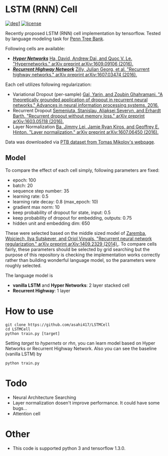 # LSTM (RNN) Cell 
[![dep1](https://img.shields.io/badge/Tensorflow-1.3+-blue.svg)](https://www.tensorflow.org/)
[![license](https://img.shields.io/badge/License-MIT-brightgreen.svg)](https://github.com/asahi417/SequenceModeling/blob/master/LICENSE)

Recently proposed LSTM (RNN) cell implementation by tensorflow.
Tested by language modeling task for 
[Penn Tree Bank](https://catalog.ldc.upenn.edu/ldc99t42).

Following cells are available:

- [***Hyper Networks***](cells/hypernets_cell.py)
[Ha, David, Andrew Dai, and Quoc V. Le. "Hypernetworks." arXiv preprint arXiv:1609.09106 (2016).](https://arxiv.org/abs/1609.09106)
- [***Recurrent Highway Network***](cells/basic_rnn_cell.py)
[Zilly, Julian Georg, et al. "Recurrent highway networks." arXiv preprint arXiv:1607.03474 (2016).](https://arxiv.org/abs/1607.03474)

Each cell utilizes following regularization:

- Variational Dropout (per-sample)
[Gal, Yarin, and Zoubin Ghahramani. "A theoretically grounded application of dropout in recurrent neural networks." Advances in neural information processing systems. 2016.](http://papers.nips.cc/paper/6241-a-theoretically-grounded-application-of-dropout-in-recurrent-neural-networks)
- Recurrent Dropout
[Semeniuta, Stanislau, Aliaksei Severyn, and Erhardt Barth. "Recurrent dropout without memory loss." arXiv preprint arXiv:1603.05118 (2016).](https://arxiv.org/abs/1603.05118)
- Layer Normalization
[Ba, Jimmy Lei, Jamie Ryan Kiros, and Geoffrey E. Hinton. "Layer normalization." arXiv preprint arXiv:1607.06450 (2016).](https://arxiv.org/abs/1607.06450)


Data was downloaded via [PTB dataset from Tomas Mikolov's webpage](http://www.fit.vutbr.cz/~imikolov/rnnlm/simple-examples.tgz).  

## Model
To compare the effect of each cell simply, following parameters are fixed:

- epoch: 100
- batch: 20
- sequence step number: 35
- learning rate: 0.5
- learning rate decay: 0.8 (max_epoch: 10)
- gradient max norm: 10 
- keep probability of dropout for state, input: 0.5
- keep probability of dropout for embedding, outputs: 0.75
- hidden unit and embedding dim: 650

These were selected based on the middle sized model of [Zaremba, Wojciech, Ilya Sutskever, and Oriol Vinyals. "Recurrent neural network regularization." arXiv preprint arXiv:1409.2329 (2014).](https://arxiv.org/abs/1409.2329).
To compare cells fairly, these parameters should be selected by grid searching but
the purpose of this repository is checking the implementation works correctly rather than building wonderful language model,
so the parameters were roughly selected.

The language model is
- **vanilla LSTM** and **Hyper Networks**: 2 layer stacked cell
- **Recurrent Highway**: 1 layer 

# How to use

```
git clone https://github.com/asahi417/LSTMCell
cd LSTMCell
python train.py [target]
```
Setting *target* to *hypernets* or *rhn*, you can learn model based on Hyper Networks or Recurrent Highway Network.
Also you can see the baseline (vanilla LSTM) by 
```
python train.py
```

# Todo
- Neural Architecture Searching
- Layer normalization dosen't improve performance. It could have some bugs...
- Attention cell

# Other
- This code is supported python 3 and tensorflow 1.3.0.